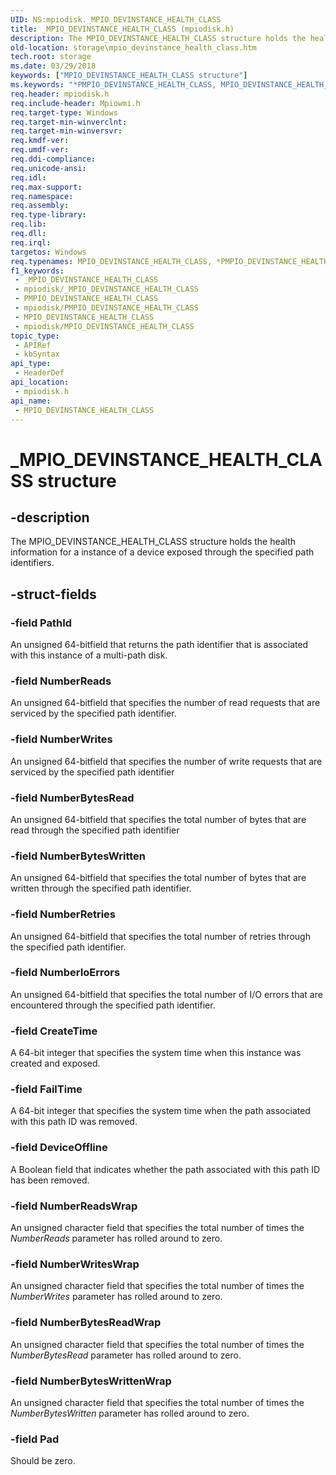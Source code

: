 ```yaml
---
UID: NS:mpiodisk._MPIO_DEVINSTANCE_HEALTH_CLASS
title: _MPIO_DEVINSTANCE_HEALTH_CLASS (mpiodisk.h)
description: The MPIO_DEVINSTANCE_HEALTH_CLASS structure holds the health information for a instance of a device exposed through the specified path identifiers.
old-location: storage\mpio_devinstance_health_class.htm
tech.root: storage
ms.date: 03/29/2018
keywords: ["MPIO_DEVINSTANCE_HEALTH_CLASS structure"]
ms.keywords: "*PMPIO_DEVINSTANCE_HEALTH_CLASS, MPIO_DEVINSTANCE_HEALTH_CLASS, MPIO_DEVINSTANCE_HEALTH_CLASS structure [Storage Devices], PMPIO_DEVINSTANCE_HEALTH_CLASS, PMPIO_DEVINSTANCE_HEALTH_CLASS structure pointer [Storage Devices], _MPIO_DEVINSTANCE_HEALTH_CLASS, mpiodisk/MPIO_DEVINSTANCE_HEALTH_CLASS, mpiodisk/PMPIO_DEVINSTANCE_HEALTH_CLASS, storage.mpio_devinstance_health_class, structs-scsibus_aae91588-5920-42bb-8c74-13604bed0bfc.xml"
req.header: mpiodisk.h
req.include-header: Mpiowmi.h
req.target-type: Windows
req.target-min-winverclnt: 
req.target-min-winversvr: 
req.kmdf-ver: 
req.umdf-ver: 
req.ddi-compliance: 
req.unicode-ansi: 
req.idl: 
req.max-support: 
req.namespace: 
req.assembly: 
req.type-library: 
req.lib: 
req.dll: 
req.irql: 
targetos: Windows
req.typenames: MPIO_DEVINSTANCE_HEALTH_CLASS, *PMPIO_DEVINSTANCE_HEALTH_CLASS
f1_keywords:
 - _MPIO_DEVINSTANCE_HEALTH_CLASS
 - mpiodisk/_MPIO_DEVINSTANCE_HEALTH_CLASS
 - PMPIO_DEVINSTANCE_HEALTH_CLASS
 - mpiodisk/PMPIO_DEVINSTANCE_HEALTH_CLASS
 - MPIO_DEVINSTANCE_HEALTH_CLASS
 - mpiodisk/MPIO_DEVINSTANCE_HEALTH_CLASS
topic_type:
 - APIRef
 - kbSyntax
api_type:
 - HeaderDef
api_location:
 - mpiodisk.h
api_name:
 - MPIO_DEVINSTANCE_HEALTH_CLASS
---
```


# _MPIO_DEVINSTANCE_HEALTH_CLASS structure


## -description

The MPIO_DEVINSTANCE_HEALTH_CLASS structure holds the health information for a instance of a device exposed through the specified path identifiers.

## -struct-fields

### -field PathId

An unsigned 64-bitfield that returns the path identifier that is associated with this instance of a multi-path disk.

### -field NumberReads

An unsigned 64-bitfield that specifies the number of read requests that are serviced by the specified path identifier.

### -field NumberWrites

An unsigned 64-bitfield that specifies the number of write requests that are serviced by the specified path identifier

### -field NumberBytesRead

An unsigned 64-bitfield that specifies the total number of bytes that are read through the specified path identifier

### -field NumberBytesWritten

An unsigned 64-bitfield that specifies the total number of bytes that are written through the specified path identifier.

### -field NumberRetries

An unsigned 64-bitfield that specifies the total number of retries through the specified path identifier.

### -field NumberIoErrors

An unsigned 64-bitfield that specifies the total number of I/O errors that are encountered through the specified path identifier.

### -field CreateTime

A 64-bit integer that specifies the system time when this instance was created and exposed.

### -field FailTime

A 64-bit integer that specifies the system time when the path associated with this path ID was removed.

### -field DeviceOffline

A Boolean field that indicates whether the path associated with this path ID has been removed.

### -field NumberReadsWrap

An unsigned character field that specifies the total number of times the <i>NumberReads</i> parameter has rolled around to zero.

### -field NumberWritesWrap

An unsigned character field that specifies the total number of times the <i>NumberWrites</i> parameter has rolled around to zero.

### -field NumberBytesReadWrap

An unsigned character field that specifies the total number of times the <i>NumberBytesRead</i> parameter has rolled around to zero.

### -field NumberBytesWrittenWrap

An unsigned character field that specifies the total number of times the <i>NumberBytesWritten</i> parameter has rolled around to zero.

### -field Pad

Should be zero.

